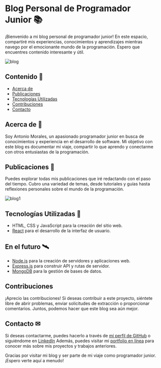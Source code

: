 # Blog Personal de Programador Junior 📚

¡Bienvenido a mi blog personal de programador junior! En este espacio, compartiré mis experiencias, conocimientos y aprendizajes mientras navego por el emocionante mundo de la programación. Espero que encuentres contenido interesante y útil.

![blog](https://i.imgur.com/uLiYP4x.png)

## Contenido 📖

- [Acerca de](#acerca-de)
- [Publicaciones](#publicaciones)
- [Tecnologías Utilizadas](#tecnologías-utilizadas)
- [Contribuciones](#contribuciones)
- [Contacto](#contacto)

## Acerca de 🧐

Soy Antonio Morales, un apasionado programador junior en busca de conocimientos y experiencia en el desarrollo de software. Mi objetivo con este blog es documentar mi viaje, compartir lo que aprendo y conectarme con otros entusiastas de la programación.

## Publicaciones 🧾

Puedes explorar todas mis publicaciones que iré redactando con el paso del tiempo. Cubro una variedad de temas, desde tutoriales y guías hasta reflexiones personales sobre el mundo de la programación.

![blog1](https://i.imgur.com/RfcWwpk.png)

## Tecnologías Utilizadas 🚀

- HTML, CSS y JavaScript para la creación del sitio web.
- [React](https://reactjs.org/) para el desarrollo de la interfaz de usuario.

## En el futuro 🛰

- [Node.js](https://nodejs.org/) para la creación de servidores y aplicaciones web.
- [Express.js](https://expressjs.com/) para construir API y rutas de servidor.
- [MongoDB](https://www.mongodb.com/) para la gestión de bases de datos.


## Contribuciones

¡Aprecio las contribuciones! Si deseas contribuir a este proyecto, siéntete libre de abrir problemas, enviar solicitudes de extracción o proporcionar comentarios. Juntos, podemos hacer que este blog sea aún mejor.

## Contacto ✉

Si deseas contactarme, puedes hacerlo a través de [mi perfil de GitHub](https://github.com/Antoniomorales17) o siguiéndome en [LinkedIn](https://www.linkedin.com/in/antoniomoralesgimenez/)
Además, puedes visitar mi [portfolio en línea](https://antoniomoralesgimenez.vercel.app/) para conocer más sobre mis proyectos y trabajos anteriores.


Gracias por visitar mi blog y ser parte de mi viaje como programador junior. ¡Espero verte aquí a menudo!
